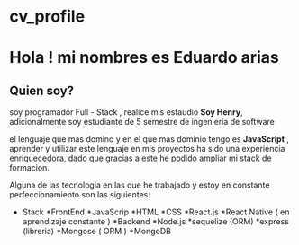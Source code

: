 # cv_profile

# Hola ! mi nombres es Eduardo arias

## Quien soy? 

soy programador Full - Stack , realice mis estaudio **Soy Henry**, adicionalmente soy estudiante de 5 semestre de ingenieria de software 

el lenguaje que mas domino y en el que mas dominio tengo es **JavaScript** , aprender y utilizar este lenguaje en mis proyectos ha sido una experiencia enriquecedora, dado que gracias a este he podido ampliar mi stack de formacion.

Alguna de las tecnologia en las que he trabajado y estoy en constante perfeccionamiento son las siguientes:
* Stack 
 *FrontEnd
  *JavaScrip
  *HTML
  *CSS
  *React.js
  *React Native ( en aprendizaje constante ) 
 *Backend
  *Node.js 
  *sequelize (ORM) 
  *express (libreria)
  *Mongose ( ORM ) 
  *MongoDB
    
  
 

